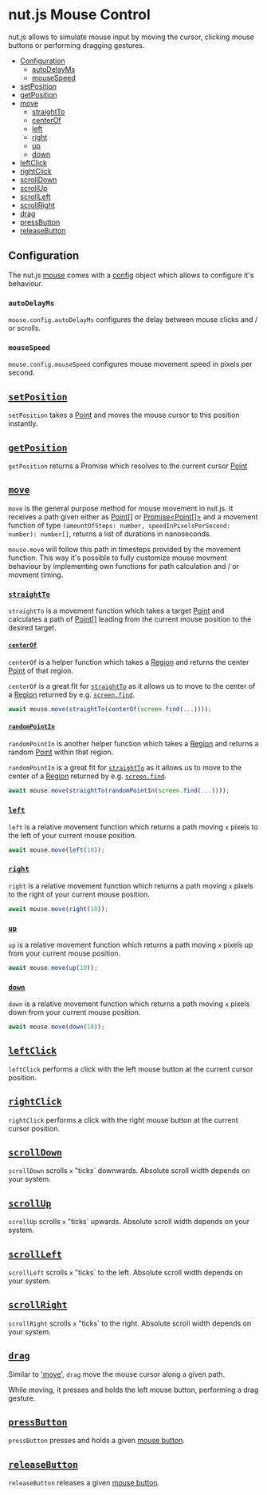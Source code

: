 # nut.js Mouse Control

nut.js allows to simulate mouse input by moving the cursor, clicking mouse buttons or performing dragging gestures.

- [Configuration](#configuration)
    - [autoDelayMs](#autodelayms)
    - [mouseSpeed](#mousespeed)
- [setPosition](#setposition)
- [getPosition](#getposition)
- [move](#move)
    - [straightTo](#straightto)
    - [centerOf](#centerof)
    - [left](#left)
    - [right](#right)
    - [up](#up)
    - [down](#down)
- [leftClick](#leftclick)
- [rightClick](#rightclick)
- [scrollDown](#scrolldown)
- [scrollUp](#scrollup)
- [scrollLeft](#scroll)
- [scrollRight](#scrollright)
- [drag](#drag)
- [pressButton](#pressbutton)
- [releaseButton](#releasebutton)

## Configuration

The nut.js [mouse](https://nut-tree.github.io/nut.js/classes/mouse.html) comes with a [config](https://nut-tree.github.io/nut.js/classes/mouse.html#config) object which allows to configure it's behaviour.

### `autoDelayMs`

`mouse.config.autoDelayMs` configures the delay between mouse clicks and / or scrolls.

### `mouseSpeed`

`mouse.config.mouseSpeed` configures mouse movement speed in pixels per second.

## [`setPosition`](https://nut-tree.github.io/nut.js/classes/mouse.html#setposition)

`setPosition` takes a [Point](https://nut-tree.github.io/nut.js/classes/point.html) and moves the mouse cursor to this position instantly.

## [`getPosition`](https://nut-tree.github.io/nut.js/classes/mouse.html#getposition)

`getPosition` returns a Promise which resolves to the current cursor [Point](https://nut-tree.github.io/nut.js/classes/point.html)

## [`move`](https://nut-tree.github.io/nut.js/classes/mouse.html#move)

`move` is the general purpose method for mouse movement in nut.js.
It receives a path given either as [Point[]](https://nut-tree.github.io/nut.js/classes/point.html) or [Promise<Point[]>](https://nut-tree.github.io/nut.js/classes/point.html) and a movement function of type `(amountOfSteps: number, speedInPixelsPerSecond: number): number[]`, returns a list of durations in nanoseconds.

`mouse.move` will follow this path in timesteps provided by the movement function.
This way it's possible to fully customize mouse movment behaviour by implementing own functions for path calculation and / or movment timing.

### [`straightTo`](https://nut-tree.github.io/nut.js/interfaces/movementapi.html#straightto)

`straightTo` is a movement function which takes a target [Point](https://nut-tree.github.io/nut.js/classes/point.html) and calculates a path of [Point[]](https://nut-tree.github.io/nut.js/classes/point.html) leading from the current mouse position to the desired target.

#### [`centerOf`](https://nut-tree.github.io/nut.js/globals.html#centerof)

`centerOf` is a helper function which takes a [Region](https://nut-tree.github.io/nut.js/classes/region.html) and returns the center [Point](https://nut-tree.github.io/nut.js/classes/point.html) of that region.

`centerOf` is a great fit for [`straightTo`](#straightto) as it allows us to move to the center of a [Region](https://nut-tree.github.io/nut.js/classes/region.html) returned by e.g. [`screen.find`](https://nut-tree.github.io/nut.js/classes/screen.html#find).

```js
await mouse.move(straightTo(centerOf(screen.find(...))));
```

#### [`randomPointIn`](https://nut-tree.github.io/nut.js/globals.html#randompointin)

`randomPointIn` is another helper function which takes a [Region](https://nut-tree.github.io/nut.js/classes/region.html) and returns a random [Point](https://nut-tree.github.io/nut.js/classes/point.html) within that region.

`randomPointIn` is a great fit for [`straightTo`](#straightto) as it allows us to move to the center of a [Region](https://nut-tree.github.io/nut.js/classes/region.html) returned by e.g. [`screen.find`](https://nut-tree.github.io/nut.js/classes/screen.html#find).

```js
await mouse.move(straightTo(randomPointIn(screen.find(...))));
```

### [`left`](https://nut-tree.github.io/nut.js/interfaces/movementapi.html#left)

`left` is a relative movement function which returns a path moving `x` pixels to the left of your current mouse position.

```js
await mouse.move(left(10));
```

### [`right`](https://nut-tree.github.io/nut.js/interfaces/movementapi.html#right)

`right` is a relative movement function which returns a path moving `x` pixels to the right of your current mouse position.

```js
await mouse.move(right(10));
```

### [`up`](https://nut-tree.github.io/nut.js/interfaces/movementapi.html#up)

`up` is a relative movement function which returns a path moving `x` pixels up from your current mouse position.

```js
await mouse.move(up(10));
```

### [`down`](https://nut-tree.github.io/nut.js/interfaces/movementapi.html#down)

`down` is a relative movement function which returns a path moving `x` pixels down from your current mouse position.

```js
await mouse.move(down(10));
```

## [`leftClick`](https://nut-tree.github.io/nut.js/classes/mouse.html#leftclick)

`leftClick` performs a click with the left mouse button at the current cursor position.

## [`rightClick`](https://nut-tree.github.io/nut.js/classes/mouse.html#rightclick)

`rightClick` performs a click with the right mouse button at the current cursor position.

## [`scrollDown`](https://nut-tree.github.io/nut.js/classes/mouse.html#scrolldown)

`scrollDown` scrolls `x` "ticks` downwards. Absolute scroll width depends on your system.

## [`scrollUp`](https://nut-tree.github.io/nut.js/classes/mouse.html#scrollup)

`scrollUp` scrolls `x` "ticks` upwards. Absolute scroll width depends on your system.

## [`scrollLeft`](https://nut-tree.github.io/nut.js/classes/mouse.html#scrollleft)

`scrollLeft` scrolls `x` "ticks` to the left. Absolute scroll width depends on your system.

## [`scrollRight`](https://nut-tree.github.io/nut.js/classes/mouse.html#scrollright)

`scrollRight` scrolls `x` "ticks` to the right. Absolute scroll width depends on your system.

## [`drag`](https://nut-tree.github.io/nut.js/classes/mouse.html#drag)

Similar to ['move'](#move), `drag` move the mouse cursor along a given path.

While moving, it presses and holds the left mouse button, performing a drag gesture.

## [`pressButton`](https://nut-tree.github.io/nut.js/classes/mouse.html#pressbutton)

`pressButton` presses and holds a given [mouse button](https://nut-tree.github.io/nut.js/enums/button.html).

## [`releaseButton`](https://nut-tree.github.io/nut.js/classes/mouse.html#releasebutton)

`releaseButton` releases a given [mouse button](https://nut-tree.github.io/nut.js/enums/button.html).

